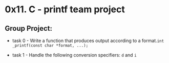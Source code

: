 # 0x11. C - printf team project

## Group Project:

- task 0 - Write a function that produces output according to a format.`int _printf(const char *format, ...);`

- task 1 - Handle the following conversion specifiers: `d` and `i`

